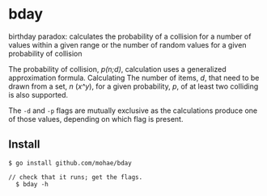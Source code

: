 # bday
birthday paradox: calculates the probability of a collision for a number of values within a given range or the number of random values for a given probability of collision

The probability of collision, _p(n;d)_, calculation uses a generalized approximation formula.  Calculating The number of items, _d_, that need to be drawn from a set, _n_ (_x^y_), for a given probability, _p_, of at least two colliding is also supported.

The `-d` and `-p` flags are mutually exclusive as the calculations produce one of those values, depending on which flag is present.

## Install


    $ go install github.com/mohae/bday

    // check that it runs; get the flags.
	  $ bday -h
